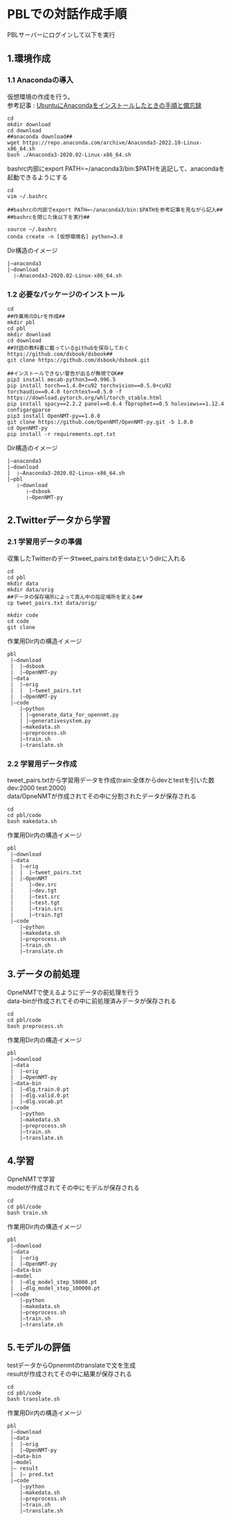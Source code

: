 # PBLでの対話作成手順

PBLサーバーにログインして以下を実行  
## 1.環境作成  
  ### 1.1  Anacondaの導入  
  仮想環境の作成を行う。  
参考記事 : [UbuntuにAnacondaをインストールしたときの手順と備忘録](https://qiita.com/yamagarsan/items/d9864fd01f3f4cca2938)  
  ```
  cd
  mkdir download
  cd download
  ##anaconda download##
  wget https://repo.anaconda.com/archive/Anaconda3-2022.10-Linux-x86_64.sh
  bash ./Anaconda3-2020.02-Linux-x86_64.sh
  ```
  bashrc内部にexport PATH=~/anaconda3/bin:$PATHを追記して、anacondaを起動できるようにする  
  ```
  cd
  vim ~/.bashrc
  
  ##bashrcの内部でexport PATH=~/anaconda3/bin:$PATHを参考記事を見ながら記入##
  ##bashrcを閉じた後以下を実行##
  
  source ~/.bashrc
  conda create -n [仮想環境名] python=3.8
  ```
  Dir構造のイメージ
  ```
  |—anaconda3 
  |—download  
    ❘—Anaconda3-2020.02-Linux-x86_64.sh  
  ```
  ### 1.2 必要なパッケージのインストール  
  ```
  cd
  ##作業用のDirを作成##
  mkdir pbl 
  cd pbl
  mkdir download  
  cd download  
  ##対話の教科書に載っているgithubを保存しておくhttps://github.com/dsbook/dsbook##
  git clone https://github.com/dsbook/dsbook.git  
  
  ##インストールできない警告が出るが無視でOK##
  pip3 install mecab-python3==0.996.5
  pip install torch==1.4.0+cu92 torchvision==0.5.0+cu92 torchaudio==0.4.0 torchtext==0.5.0 -f https://download.pytorch.org/whl/torch_stable.html
  pip install spacy==2.2.2 panel==0.6.4 fbprophet==0.5 holoviews==1.12.4 configargparse
  pip3 install OpenNMT-py==1.0.0
  git clone https://github.com/OpenNMT/OpenNMT-py.git -b 1.0.0
  cd OpenNMT-py
  pip install -r requirements.opt.txt
  ```
  Dir構造のイメージ
  ```
  |—anaconda3 
  |—download  
  |  ❘—Anaconda3-2020.02-Linux-x86_64.sh  
  |—pbl
     ❘—download
        ❘—dsbook
        ❘—OpenNMT-py
  ```
## 2.Twitterデータから学習
  ### 2.1 学習用データの準備
  収集したTwitterのデータtweet_pairs.txtをdataというdirに入れる
  ```
  cd
  cd pbl
  mkdir data
  mkdir data/orig
  ##データの保存場所によって真ん中の指定場所を変える##
  cp tweet_pairs.txt data/orig/
  
  mkdir code
  cd code
  git clone 
  ```
  作業用Dir内の構造イメージ
  ```
  pbl  
   |—download  
   |  |—dsbook  
   |  |—OpenNMT-py  
   |—data  
   |  |—orig  
   |  |  |—tweet_pairs.txt  
   |  |—OpenNMT-py  
   |—code  
      |—python  
      | |—generate_data_for_opennmt.py  
      | |—generativesystem.py         
      |—makedata.sh  
      |—preprocess.sh  
      |—train.sh  
      |—translate.sh        
  ```
  ### 2.2 学習用データ作成
  tweet_pairs.txtから学習用データを作成(train:全体からdevとtestを引いた数 dev:2000 test:2000)  
  data/OpneNMTが作成されてその中に分割されたデータが保存される  
  ```
  cd
  cd pbl/code
  bash makedata.sh
  ```
  作業用Dir内の構造イメージ
  ```
  pbl  
   |—download  
   |—data  
   |  |—orig  
   |  |  |—tweet_pairs.txt  
   |  |—OpenNMT  
   |     |—dev.src
   |     |—dev.tgt
   |     |—test.src
   |     |—test.tgt
   |     |—train.src
   |     |—train.tgt
   |—code  
      |—python        
      |—makedata.sh  
      |—preprocess.sh  
      |—train.sh  
      |—translate.sh        
  ```
  
## 3.データの前処理
OpneNMTで使えるようにデータの前処理を行う  
data-binが作成されてその中に前処理済みデータが保存される  
  ```
  cd
  cd pbl/code
  bash preprocess.sh
  ```
  作業用Dir内の構造イメージ
  ```
  pbl  
   |—download  
   |—data  
   |  |—orig  
   |  |—OpenNMT-py  
   |—data-bin
   |  |—dlg.train.0.pt        
   |  |—dlg.valid.0.pt
   |  |—dlg.vocab.pt
   |—code  
      |—python        
      |—makedata.sh  
      |—preprocess.sh  
      |—train.sh  
      |—translate.sh        
  ```
## 4.学習
OpneNMTで学習  
modelが作成されてその中にモデルが保存される   
  ```
  cd
  cd pbl/code
  bash train.sh
  ```
  作業用Dir内の構造イメージ
  ```
  pbl  
   |—download  
   |—data  
   |  |—orig  
   |  |—OpenNMT-py  
   |—data-bin
   |—model
   |  |—dlg_model_step_50000.pt
   |  |—dlg_model_step_100000.pt
   |—code  
      |—python        
      |—makedata.sh  
      |—preprocess.sh  
      |—train.sh  
      |—translate.sh        
  ```
 ## 5.モデルの評価
 testデータからOpnenmtのtranslateで文を生成  
 resultが作成されてその中に結果が保存される  
  ```
  cd
  cd pbl/code
  bash translate.sh  
  ```
  作業用Dir内の構造イメージ
  ```
  pbl  
   |—download  
   |—data  
   |  |—orig  
   |  |—OpenNMT-py  
   |—data-bin
   |—model
   |— result
   |  |— pred.txt
   |—code  
      |—python        
      |—makedata.sh  
      |—preprocess.sh  
      |—train.sh  
      |—translate.sh        
  ```
